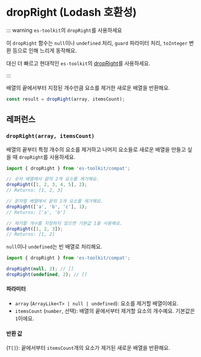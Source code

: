 # dropRight (Lodash 호환성)

::: warning `es-toolkit`의 `dropRight`를 사용하세요

이 `dropRight` 함수는 `null`이나 `undefined` 처리, `guard` 파라미터 처리, `toInteger` 변환 등으로 인해 느리게 동작해요.

대신 더 빠르고 현대적인 `es-toolkit`의 [dropRight](../../array/dropRight.md)를 사용하세요.

:::

배열의 끝에서부터 지정된 개수만큼 요소를 제거한 새로운 배열을 반환해요.

```typescript
const result = dropRight(array, itemsCount);
```

## 레퍼런스

### `dropRight(array, itemsCount)`

배열의 끝부터 특정 개수의 요소를 제거하고 나머지 요소들로 새로운 배열을 만들고 싶을 때 `dropRight`를 사용하세요.

```typescript
import { dropRight } from 'es-toolkit/compat';

// 숫자 배열에서 끝의 2개 요소를 제거해요.
dropRight([1, 2, 3, 4, 5], 2);
// Returns: [1, 2, 3]

// 문자열 배열에서 끝의 1개 요소를 제거해요.
dropRight(['a', 'b', 'c'], 1);
// Returns: ['a', 'b']

// 제거할 개수를 지정하지 않으면 기본값 1을 사용해요.
dropRight([1, 2, 3]);
// Returns: [1, 2]
```

`null`이나 `undefined`는 빈 배열로 처리해요.

```typescript
import { dropRight } from 'es-toolkit/compat';

dropRight(null, 2); // []
dropRight(undefined, 2); // []
```

#### 파라미터

- `array` (`ArrayLike<T> | null | undefined`): 요소를 제거할 배열이에요.
- `itemsCount` (`number`, 선택): 배열의 끝에서부터 제거할 요소의 개수예요. 기본값은 `1`이에요.

#### 반환 값

(`T[]`): 끝에서부터 `itemsCount`개의 요소가 제거된 새로운 배열을 반환해요.
